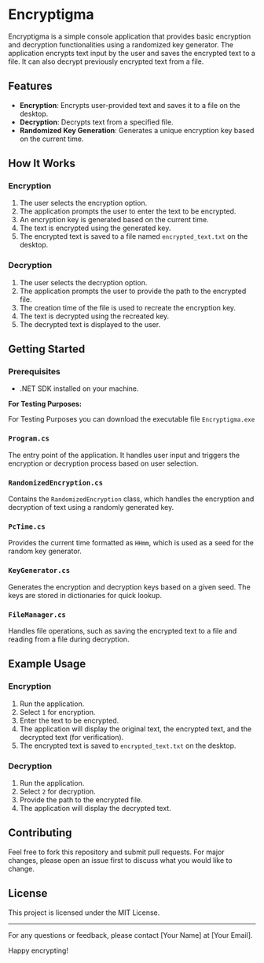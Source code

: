 # Encryptigma

Encryptigma is a simple console application that provides basic encryption and decryption functionalities using a randomized key generator. The application encrypts text input by the user and saves the encrypted text to a file. It can also decrypt previously encrypted text from a file.

## Features

- **Encryption**: Encrypts user-provided text and saves it to a file on the desktop.
- **Decryption**: Decrypts text from a specified file.
- **Randomized Key Generation**: Generates a unique encryption key based on the current time.

## How It Works

### Encryption

1. The user selects the encryption option.
2. The application prompts the user to enter the text to be encrypted.
3. An encryption key is generated based on the current time.
4. The text is encrypted using the generated key.
5. The encrypted text is saved to a file named `encrypted_text.txt` on the desktop.

### Decryption

1. The user selects the decryption option.
2. The application prompts the user to provide the path to the encrypted file.
3. The creation time of the file is used to recreate the encryption key.
4. The text is decrypted using the recreated key.
5. The decrypted text is displayed to the user.

## Getting Started

### Prerequisites

- .NET SDK installed on your machine.

**For Testing Purposes:**

For Testing Purposes you can download the executable file `Encryptigma.exe`

### `Program.cs`

The entry point of the application. It handles user input and triggers the encryption or decryption process based on user selection.

### `RandomizedEncryption.cs`

Contains the `RandomizedEncryption` class, which handles the encryption and decryption of text using a randomly generated key.

### `PcTime.cs`

Provides the current time formatted as `HHmm`, which is used as a seed for the random key generator.

### `KeyGenerator.cs`

Generates the encryption and decryption keys based on a given seed. The keys are stored in dictionaries for quick lookup.

### `FileManager.cs`

Handles file operations, such as saving the encrypted text to a file and reading from a file during decryption.

## Example Usage

### Encryption

1. Run the application.
2. Select `1` for encryption.
3. Enter the text to be encrypted.
4. The application will display the original text, the encrypted text, and the decrypted text (for verification).
5. The encrypted text is saved to `encrypted_text.txt` on the desktop.

### Decryption

1. Run the application.
2. Select `2` for decryption.
3. Provide the path to the encrypted file.
4. The application will display the decrypted text.

## Contributing

Feel free to fork this repository and submit pull requests. For major changes, please open an issue first to discuss what you would like to change.

## License

This project is licensed under the MIT License.

---

For any questions or feedback, please contact [Your Name] at [Your Email].

Happy encrypting!
